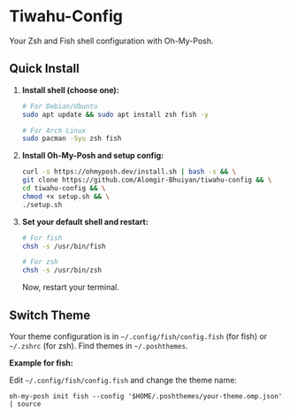 # Tiwahu-Config

Your Zsh and Fish shell configuration with Oh-My-Posh.

## Quick Install

1.  **Install shell (choose one):**

    ```bash
    # For Debian/Ubuntu
    sudo apt update && sudo apt install zsh fish -y

    # For Arch Linux
    sudo pacman -Syu zsh fish
    ```

2.  **Install Oh-My-Posh and setup config:**

    ```bash
    curl -s https://ohmyposh.dev/install.sh | bash -s && \
    git clone https://github.com/Alomgir-Bhuiyan/tiwahu-config && \
    cd tiwahu-config && \
    chmod +x setup.sh && \
    ./setup.sh
    ```

3.  **Set your default shell and restart:**

    ```bash
    # For fish
    chsh -s /usr/bin/fish

    # For zsh
    chsh -s /usr/bin/zsh
    ```
    Now, restart your terminal.

## Switch Theme

Your theme configuration is in `~/.config/fish/config.fish` (for fish) or `~/.zshrc` (for zsh). Find themes in `~/.poshthemes`.

**Example for fish:**

Edit `~/.config/fish/config.fish` and change the theme name:

```fish
oh-my-posh init fish --config '$HOME/.poshthemes/your-theme.omp.json' | source
```

